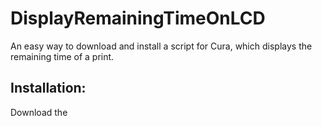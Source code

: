 # DisplayRemainingTimeOnLCD
An easy way to download and install a script for Cura, which displays the remaining time of a print.

## Installation:

Download the 
